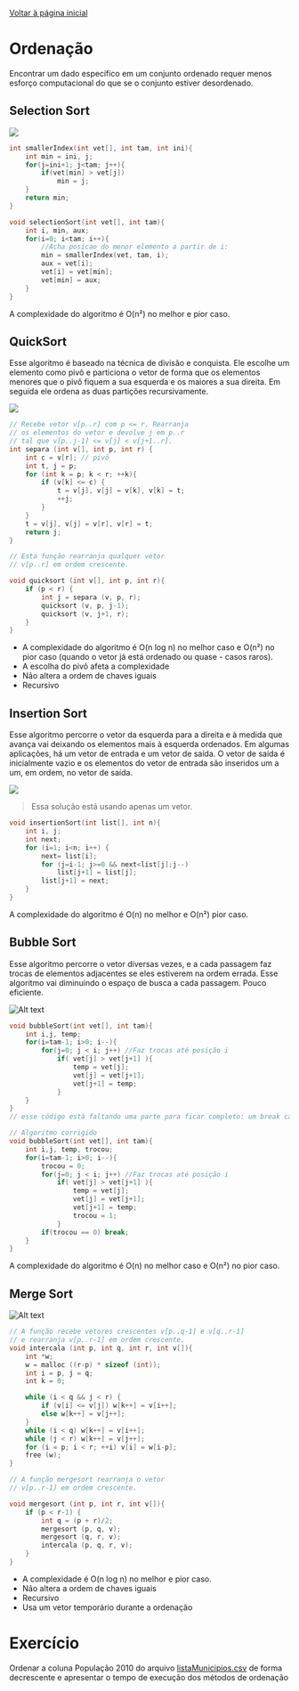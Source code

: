 [Voltar à página inicial](../README.md#sumário)
# Ordenação
Encontrar um dado específico em um conjunto ordenado requer menos esforço computacional do que se o conjunto estiver desordenado.

## Selection Sort

![](selectionsort.png)

```c
int smallerIndex(int vet[], int tam, int ini){
    int min = ini, j;
    for(j=ini+1; j<tam; j++){
        if(vet[min] > vet[j])
            min = j;
    }
    return min;
}

void selectionSort(int vet[], int tam){
    int i, min, aux;
    for(i=0; i<tam; i++){
        //Acha posicao do menor elemento a partir de i:
        min = smallerIndex(vet, tam, i);
        aux = vet[i];
        vet[i] = vet[min];
        vet[min] = aux;
    }
}
```

A complexidade do algoritmo é O(n²) no melhor e pior caso.

## QuickSort
Esse algoritmo é baseado na técnica de divisão e conquista. Ele escolhe um elemento como pivô e particiona o vetor de forma que os elementos menores que o pivô fiquem a sua esquerda e os maiores a sua direita. Em seguida ele ordena as duas partições recursivamente.

![](quicksort.png)

```c
// Recebe vetor v[p..r] com p <= r. Rearranja
// os elementos do vetor e devolve j em p..r
// tal que v[p..j-1] <= v[j] < v[j+1..r].
int separa (int v[], int p, int r) {
    int c = v[r]; // pivô
    int t, j = p;
    for (int k = p; k < r; ++k){
        if (v[k] <= c) {
            t = v[j], v[j] = v[k], v[k] = t;
            ++j;
        }
    }
    t = v[j], v[j] = v[r], v[r] = t;
    return j;
}

// Esta função rearranja qualquer vetor
// v[p..r] em ordem crescente. 

void quicksort (int v[], int p, int r){
    if (p < r) {
        int j = separa (v, p, r);
        quicksort (v, p, j-1);
        quicksort (v, j+1, r);
    }
}
```

- A complexidade do algoritmo é O(n log n) no melhor caso e O(n²) no pior caso (quando o vetor já está ordenado ou quase - casos raros).
- A escolha do pivô afeta a complexidade
- Não altera a ordem de chaves iguais
- Recursivo

## Insertion Sort

Esse algoritmo percorre o vetor da esquerda para a direita e à medida que avança vai deixando os elementos mais à esquerda ordenados. Em algumas aplicações, há um vetor de entrada e um vetor de saída. O vetor de saída é inicialmente vazio e os elementos do vetor de entrada são inseridos um a um, em ordem, no vetor de saída.

![](insertionsort.png)
> Essa solução está usando apenas um vetor.

```c
void insertionSort(int list[], int n){
    int i, j;
    int next;
    for (i=1; i<n; i++) {
        next= list[i];
        for (j=i-1; j>=0 && next<list[j];j--)
            list[j+1] = list[j];
        list[j+1] = next;
    }
}
```

A complexidade do algoritmo é O(n) no melhor e O(n²) pior caso.

## Bubble Sort

Esse algoritmo percorre o vetor diversas vezes, e a cada passagem faz trocas de elementos adjacentes se eles estiverem na ordem errada. Esse algoritmo vai diminuindo o espaço de busca a cada passagem. Pouco eficiente.

![Alt text](bubblesort.png)

```c
void bubbleSort(int vet[], int tam){
    int i,j, temp;
    for(i=tam-1; i>0; i--){
        for(j=0; j < i; j++) //Faz trocas até posição i
            if( vet[j] > vet[j+1] ){
                temp = vet[j];
                vet[j] = vet[j+1];
                vet[j+1] = temp;
            }
    }
}
// esse código está faltando uma parte para ficar completo: um break caso não tenha entrado no if
```

```c
// Algoritmo corrigido
void bubbleSort(int vet[], int tam){
    int i,j, temp, trocou;
    for(i=tam-1; i>0; i--){
        trocou = 0;
        for(j=0; j < i; j++) //Faz trocas até posição i
            if( vet[j] > vet[j+1] ){
                temp = vet[j];
                vet[j] = vet[j+1];
                vet[j+1] = temp;
                trocou = 1;
            }
        if(trocou == 0) break;
    }
}
```

A complexidade do algoritmo é O(n) no melhor caso e O(n²) no pior caso.

## Merge Sort

![Alt text](mergesort.png)

```c
// A função recebe vetores crescentes v[p..q-1] e v[q..r-1]
// e rearranja v[p..r-1] em ordem crescente.
void intercala (int p, int q, int r, int v[]){
    int *w;
    w = malloc ((r-p) * sizeof (int));
    int i = p, j = q;
    int k = 0;

    while (i < q && j < r) {
        if (v[i] <= v[j]) w[k++] = v[i++];
        else w[k++] = v[j++];
    }
    while (i < q) w[k++] = v[i++];
    while (j < r) w[k++] = v[j++];
    for (i = p; i < r; ++i) v[i] = w[i-p];
    free (w);
}

// A função mergesort rearranja o vetor
// v[p..r-1] em ordem crescente.

void mergesort (int p, int r, int v[]){
    if (p < r-1) {
        int q = (p + r)/2;
        mergesort (p, q, v);
        mergesort (q, r, v);
        intercala (p, q, r, v);
    }
}

```

- A complexidade é O(n log n) no melhor e pior caso.
- Não altera a ordem de chaves iguais
- Recursivo
- Usa um vetor temporário durante a ordenação

# Exercício

Ordenar a coluna População 2010 do arquivo [listaMunicipios.csv](../6_algoritmos_buscas/listaMunicipios.csv) de forma decrescente e apresentar o tempo de execução dos métodos de ordenação